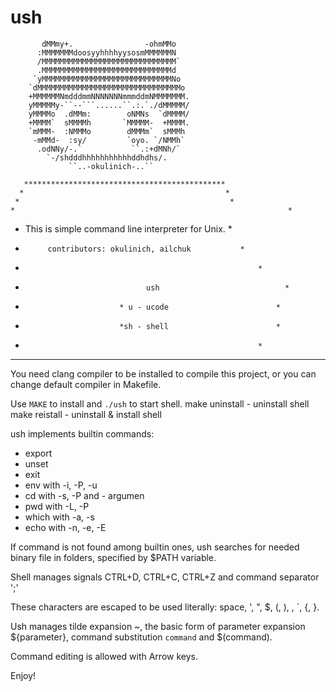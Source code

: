 # ush

           dMMmy+.                -ohmMMo                                   
          :MMMMMMMdoosyyhhhhyysosmMMMMMMN                                   
          /MMMMMMMMMMMMMMMMMMMMMMMMMMMMMM`                                  
          .MMMMMMMMMMMMMMMMMMMMMMMMMMMMMd                                   
         `yMMMMMMMMMMMMMMMMMMMMMMMMMMMMMNo                                  
        `dMMMMMMMMMMMMMMMMMMMMMMMMMMMMMMMMo                                 
        +MMMMMMNmdddmmNNNNNNNmmmddmNMMMMMMM.                                
        yMMMMMy-``--```......``.:.`./dMMMMM/                                
        yMMMMo  .dMMm:        oNMNs  `dMMMM/                                
        +MMMM`  sMMMMh       `MMMMM-  +MMMM.                                
        `mMMM-  :NMMMo        dMMMm`  sMMMh                                 
         -mMMd-  :sy/         `oyo. `/NMMh`                                 
          .odNNy/-.`           ``.:+dMNh/`                                  
            `-/shdddhhhhhhhhhhhddhdhs/.                                     
                 ``..-okulinich-..``

       *********************************************
      *                                             *
     *                                               *
    *						                                      *
   * This is simple command line interpreter for Unix. *
  *          contributors: okulinich, ailchuk           *
*                                                         *
*			                     ush                            *
*		                   * u - ucode                        *
*		                   *sh - shell                        *
*                                                         *
***********************************************************

You need clang compiler to be installed to compile this 
project, or you can change default compiler in Makefile.

Use `MAKE` to install and `./ush` to start shell.
make uninstall - uninstall shell
make reistall - uninstall & install shell

ush implements builtin commands:
- export
- unset
- exit
- env with -i, -P, -u
- cd  with -s, -P  and - argumen
- pwd with -L, -P
- which with -a, -s
- echo with -n, -e, -E

If command is not found among builtin ones, ush searches for
needed binary file in folders, specified by $PATH variable.

Shell manages signals CTRL+D, CTRL+C, CTRL+Z
and command separator ';'

These characters are escaped to be used literally:
space, ', ", $, (, ), \, `, {, }.

Ush manages tilde expansion ~, the basic form of parameter 
expansion ${parameter}, command substitution `command` and $(command).

Command editing is allowed with Arrow keys.

Enjoy!
